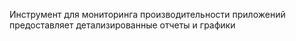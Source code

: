 Инструмент для мониторинга производительности приложений предоставляет детализированные отчеты и графики
